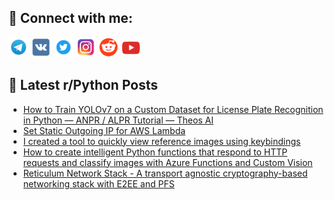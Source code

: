 ## 🔎 Connect with me:
[<img src="https://github.com/bullbesh/bullbesh/blob/main/images/Telegram.png" width="32" height="32" />](https://t.me/bullbesh)
[<img src="https://github.com/bullbesh/bullbesh/blob/main/images/VK.png" width="32" height="32" />](https://vk.com/bullbesh)
[<img src="https://github.com/bullbesh/bullbesh/blob/main/images/Twitter.png" width="32" height="32" />](https://twitter.com/bullbesh1)
[<img src="https://github.com/bullbesh/bullbesh/blob/main/images/Instagram.png" width="32" height="32" />](https://www.instagram.com/bullbesh)
[<img src="https://github.com/bullbesh/bullbesh/blob/main/images/Reddit.png" width="32" height="32" />](https://www.reddit.com/user/bullbesh)
[<img src="https://github.com/bullbesh/bullbesh/blob/main/images/YouTube.png" width="32" height="32" />](https://www.youtube.com/channel/UCtfjRs6uzgq5mfm8S06WTcg)

## 📕 Latest r/Python Posts
<!-- BLOG-POST-LIST:START -->
- [How to Train YOLOv7 on a Custom Dataset for License Plate Recognition in Python — ANPR / ALPR Tutorial — Theos AI](https://www.reddit.com/r/Python/comments/y25kbl/how_to_train_yolov7_on_a_custom_dataset_for/)
- [Set Static Outgoing IP for AWS Lambda](https://www.reddit.com/r/Python/comments/y2589m/set_static_outgoing_ip_for_aws_lambda/)
- [I created a tool to quickly view reference images using keybindings](https://www.reddit.com/r/Python/comments/y2519a/i_created_a_tool_to_quickly_view_reference_images/)
- [How to create intelligent Python functions that respond to HTTP requests and classify images with Azure Functions and Custom Vision](https://www.reddit.com/r/Python/comments/y234yy/how_to_create_intelligent_python_functions_that/)
- [Reticulum Network Stack - A transport agnostic cryptography-based networking stack with E2EE and PFS](https://www.reddit.com/r/Python/comments/y21uxc/reticulum_network_stack_a_transport_agnostic/)
<!-- BLOG-POST-LIST:END -->
